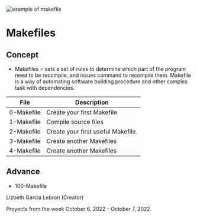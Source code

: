 ![example of makefile](https://user-images.githubusercontent.com/96942307/194675252-78fda1d3-ae97-482f-9cf7-26e448afb094.png)

# Makefiles

## Concept
* Makefiles = sets a set of rules to determine which part of the program need to be recompile, and issues command to recompile them. Makefile is a way of automating software building procedure and other complex task with dependencies.

| File       | Description                        |
|------------|------------------------------------|
| 0-Makefile | Create your first Makefile         |
| 1-Makefile | Compile source files               |
| 2-Makefile | Create your first useful Makefile. |
| 3-Makefile | Create another Makefiles           |
| 4-Makefile | Create another Makefiles           |

## Advance
* 100-Makefile

Lizbeth Garcia Lebron (Creator)

Proyects from the week October 6, 2022 - October 7, 2022

